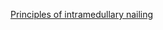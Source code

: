 [Principles of intramedullary nailing](https://media.aofoundation.org/trauma/-/media/project/aocd/aotrauma/documents/competency-based-education/15orphandoutenglishimnnlogo.pdf)
